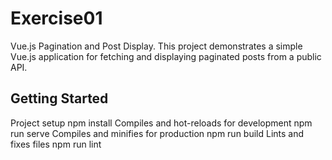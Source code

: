 # Exercise01

Vue.js Pagination and Post Display.
This project demonstrates a simple Vue.js application for fetching and displaying paginated posts from a public API.

## Getting Started

Project setup
    npm install
Compiles and hot-reloads for development
    npm run serve
Compiles and minifies for production
    npm run build
Lints and fixes files
    npm run lint